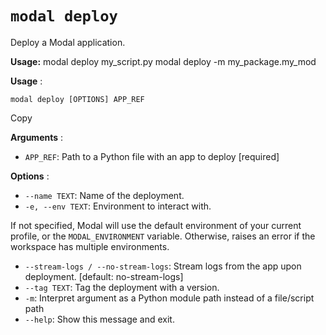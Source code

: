 # `modal deploy`

Deploy a Modal application.

**Usage:** modal deploy my_script.py modal deploy -m my_package.my_mod

**Usage** :

    
    
    modal deploy [OPTIONS] APP_REF

Copy

**Arguments** :

  * `APP_REF`: Path to a Python file with an app to deploy [required]

**Options** :

  * `--name TEXT`: Name of the deployment.
  * `-e, --env TEXT`: Environment to interact with.

If not specified, Modal will use the default environment of your current
profile, or the `MODAL_ENVIRONMENT` variable. Otherwise, raises an error if
the workspace has multiple environments.

  * `--stream-logs / --no-stream-logs`: Stream logs from the app upon deployment. [default: no-stream-logs]
  * `--tag TEXT`: Tag the deployment with a version.
  * `-m`: Interpret argument as a Python module path instead of a file/script path
  * `--help`: Show this message and exit.


